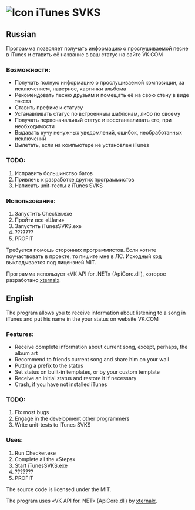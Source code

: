 ![Icon](http://dl.dropbox.com/u/3201889/svkst.png) iTunes SVKS
===========

Russian
-------

Программа позволяет получать информацию о прослушиваемой песне в iTunes и ставить её название в ваш статус на сайте VK.COM


### Возможности:

* Получать полную информацию о прослушиваемой композиции, за исключением, наверное, картинки альбома
* Рекомендовать песню друзьям и помещать её на свою стену в виде текста
* Ставить префикс к статусу
* Устанавливать статус по встроенным шаблонам, либо по своему
* Получать первоначальный статус и восстанавливать его, при необходимости
* Выдавать кучу ненужных уведомлений, ошибок, необработанных исключений
* Вылетать, если на компьютере не установлен iTunes


### TODO:

1. Исправить большинство багов
2. Привлечь к разработке других программистов
3. Написать unit-тесты к iTunes SVKS


### Использование:

1. Запустить Checker.exe
2. Пройти все «Шаги»
3. Запустить iTunesSVKS.exe
4. ???????
5. PROFIT


Требуется помощь сторонних программистов. Если хотите поучаствовать в проекте, то пишите мне в ЛС.
Исходный код выкладывается под лицензией MIT.

Программа использует «VK API for .NET» (ApiCore.dll), которое разработано [xternalx](xternalx.com).

English
-------

The program allows you to receive information about listening to a song in iTunes and put his name in the your status on website VK.COM 


### Features: 

* Receive complete information about current song, except, perhaps, the album art 
* Recommend to friends current song and share him on your wall
* Putting a prefix to the status
* Set status on built-in templates, or by your custom template 
* Receive an initial status and restore it if necessary 
* Crash, if you have not installed iTunes 


### TODO: 

1. Fix most bugs 
2. Engage in the development other programmers
3. Write unit-tests to iTunes SVKS 


### Uses: 

1. Run Checker.exe 
2. Complete all the «Steps»
3. Start iTunesSVKS.exe 
4. ??????? 
5. PROFIT 


The source code is licensed under the MIT. 

The program uses «VK API for. NET» (ApiCore.dll) by [xternalx](xternalx.com). 